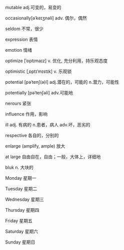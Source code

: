 mutable adj.可变的，易变的

occasionally[əˈkeɪʒnəli] adv. 偶尔，偶然

seldom 不常，很少

expression 表情

emotion 情绪

optimize [ˈɒptɪmaɪz] v. 优化, 充分利用，持乐观态度

optimistic [ˌɒptɪˈmɪstɪk] v. 乐观锁

potential  [pəˈtenʃ(ə)l] adj.潜在的，可能的 n.潜力，可能性

potentially [pəˈtenʃəli] adv.可能地

nerours 紧张

influence 作用，影响

ill  adj. 有病的 n.患者，病人 adv.坏，恶劣的

respective 各自的，分别的

enlarge (amplify, ample) 放大

at large 自由自在，自由；一般，大体上，详细地

bluk n. 大块的

Monday  星期一

Tuesday 星期二

Wednesday 星期三

Thursday   星期四

Friday  星期五

Saturday  星期六

Sunday 星期日